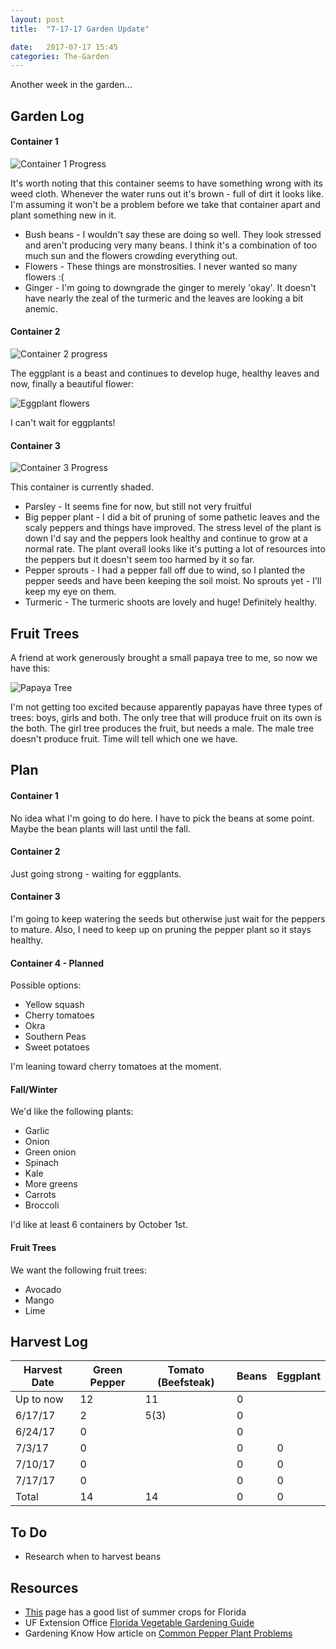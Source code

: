 ```yaml
---
layout: post
title:  "7-17-17 Garden Update"

date:   2017-07-17 15:45
categories: The-Garden
---
```


Another week in the garden...

## Garden Log ##

#### Container 1

![Container 1 Progress]({{site.basepath}}/img/IMG_20170717_081620633_HDR.jpg)

It's worth noting that this container seems to have something wrong with its weed cloth. Whenever the water runs out it's brown - full of dirt it looks like. I'm assuming it won't be a problem before we take that container apart and plant something new in it.

* Bush beans - I wouldn't say these are doing so well. They look stressed and aren't producing very many beans. I think it's a combination of too much sun and the flowers crowding everything out.
* Flowers - These things are monstrosities. I never wanted so many flowers :(
* Ginger - I'm going to downgrade the ginger to merely 'okay'. It doesn't have nearly the zeal of the turmeric and the leaves are looking a bit anemic.

#### Container 2

![Container 2 progress]({{site.basepath}}/img/IMG_20170717_081602468_HDR.jpg)

The eggplant is a beast and continues to develop huge, healthy leaves and now, finally a beautiful flower:

![Eggplant flowers]({{site.basepath}}/img/IMG_20170717_081609179_HDR.jpg)

I can't wait for eggplants!

#### Container 3

![Container 3 Progress]({{site.basepath}}/img/IMG_20170717_081708934_HDR.jpg)

This container is currently shaded. 

* Parsley - It seems fine for now, but still not very fruitful
* Big pepper plant - I did a bit of pruning of some pathetic leaves and the scaly peppers and things have improved. The stress level of the plant is down I'd say and the peppers look healthy and continue to grow at a normal rate. The plant overall looks like it's putting a lot of resources into the peppers but it doesn't seem too harmed by it so far.
* Pepper sprouts - I had a pepper fall off due to wind, so I planted the pepper seeds and have been keeping the soil moist. No sprouts yet - I'll keep my eye on them.
* Turmeric - The turmeric shoots are lovely and huge! Definitely healthy.


## Fruit Trees ##

A friend at work generously brought a small papaya tree to me, so now we have this:

![Papaya Tree]({{site.basepath}}/img/IMG_20170717_081743744.jpg)

I'm not getting too excited because apparently papayas have three types of trees: boys, girls and both.  The only tree that will produce fruit on its own is the both. The girl tree produces the fruit, but needs a male. The male tree doesn't produce fruit. Time will tell which one we have.


## Plan ##

#### Container 1

No idea what I'm going to do here. I have to pick the beans at some point. Maybe the bean plants will last until the fall.

#### Container 2

Just going strong - waiting for eggplants.

#### Container 3

I'm going to keep watering the seeds but otherwise just wait for the peppers to mature. Also, I need to keep up on pruning the pepper plant so it stays healthy.

#### Container 4 - Planned

Possible options:

* Yellow squash 
* Cherry tomatoes
* Okra
* Southern Peas
* Sweet potatoes

I'm leaning toward cherry tomatoes at the moment.

#### Fall/Winter

We'd like the following plants:

* Garlic
* Onion
* Green onion
* Spinach
* Kale
* More greens
* Carrots
* Broccoli

I'd like at least 6 containers by October 1st. 

#### Fruit Trees

We want the following fruit trees:

* Avocado
* Mango
* Lime

## Harvest Log ##

| Harvest Date | Green Pepper | Tomato (Beefsteak) | Beans | Eggplant |
|--------------|--------------|--------------------|-------|----------|
| Up to now | 12 | 11 | 0 | 
| 6/17/17 | 2 | 5(3) | 0 |
| 6/24/17 | 0 | | 0 |
| 7/3/17  | 0 | | 0 | 0 |
| 7/10/17 | 0 | | 0 | 0 |
| 7/17/17 | 0 | | 0 | 0 |
| Total | 14 | 14 | 0 | 0 |


## To Do ##

* Research when to harvest beans

## Resources ##
* [This](http://www.foginfo.org/2014/06/05/summer-gardening-in-florida-its-hot-hot-hot/) page has a good list of summer crops for Florida
* UF Extension Office [Florida Vegetable Gardening Guide](http://edis.ifas.ufl.edu/pdffiles/vh/vh02100.pdf)
* Gardening Know How article on [Common Pepper Plant Problems](https://www.gardeningknowhow.com/edible/vegetables/pepper/common-pepper-plant-problems.htm)

